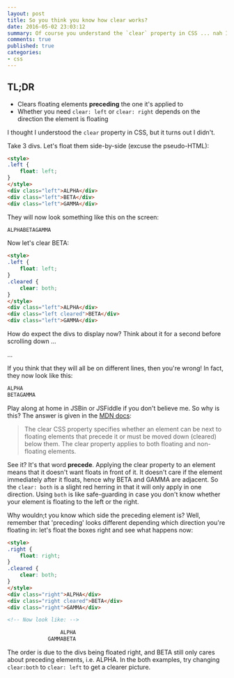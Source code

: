 ```yaml
---
layout: post
title: So you think you know how clear works?
date: 2016-05-02 23:03:12
summary: Of course you understand the `clear` property in CSS ... nah I didn't either.
comments: true
published: true
categories:
- css
---
```

<div class="tldr">
    <h2>TL;DR</h2>
    <ul>
        <li>Clears floating elements <strong>preceding</strong> the one it's applied to</li>
        <li>Whether you need <code>clear: left</code> or <code>clear: right</code> depends on the direction the element is floating</li>
   </ul>
</div>

I thought I understood the `clear` property in CSS, but it turns out I didn't.

Take 3 divs. Let's float them side-by-side (excuse the pseudo-HTML):

```html
<style>
.left {
    float: left;
}
</style>
<div class="left">ALPHA</div>
<div class="left">BETA</div>
<div class="left">GAMMA</div>
```

They will now look something like this on the screen:

```html
ALPHABETAGAMMA
```

Now let's clear BETA:

```html
<style>
.left {
    float: left;
}
.cleared {
    clear: both;
}
</style>
<div class="left">ALPHA</div>
<div class="left cleared">BETA</div>
<div class="left">GAMMA</div>
```

How do expect the divs to display now? Think about it for a second before scrolling down ...

...

If you think that they will all be on different lines, then you're wrong! In fact, they now look like this:

```html
ALPHA
BETAGAMMA
```

Play along at home in JSBin or JSFiddle if you don't believe me. So why is this? The answer is given in the [MDN docs](https://developer.mozilla.org/en/docs/Web/CSS/clear):

> The clear CSS property specifies whether an element can be next to floating elements that precede it or must be moved down (cleared) below them. The clear property applies to both floating and non-floating elements.

See it? It's that word __precede__. Applying the clear property to an element means that it doesn't want floats in front of it. It doesn't care if the element immediately after it floats, hence why BETA and GAMMA are adjacent. So the `clear: both` is a slight red herring in that it will only apply in one direction. Using `both` is like safe-guarding in case you don't know whether your element is floating to the left or the right.

Why wouldn;t you know which side the preceding element is? Well, remember that 'preceding' looks different depending which direction you're floating in: let's float the boxes right and see what happens now:

```html
<style>
.right {
    float: right;
}
.cleared {
    clear: both;
}
</style>
<div class="right">ALPHA</div>
<div class="right cleared">BETA</div>
<div class="right">GAMMA</div>

<!-- Now look like: -->

                 ALPHA
             GAMMABETA
```

The order is due to the divs being floated right, and BETA still only cares about preceding elements, i.e. ALPHA. In the both examples, try changing `clear:both` to `clear: left` to get a clearer picture.
